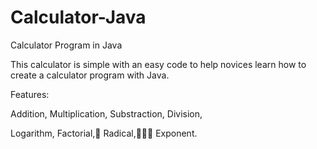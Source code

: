 # Calculator-Java
Calculator Program in Java

This calculator is simple with an easy code to help novices learn how to create a calculator
program with Java.

Features:

Addition, Multiplication, Substraction, Division,

Logarithm, Factorial, ٍRadical, ِِِExponent.
